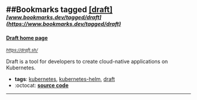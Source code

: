 ##Bookmarks tagged [[draft]](https://www.bookmarks.dev?q=[draft])
_<sup><sup>[www.bookmarks.dev/tagged/draft](https://www.bookmarks.dev/tagged/draft)</sup></sup>_
---
#### [Draft home page](https://draft.sh/)
_<sup>https://draft.sh/</sup>_

Draft is a tool for developers to create cloud-native applications on Kubernetes.
* **tags**: [kubernetes](../tagged/kubernetes.md), [kubernetes-helm](../tagged/kubernetes-helm.md), [draft](../tagged/draft.md)
* :octocat: **[source code](https://github.com/azure/draft)**
---
